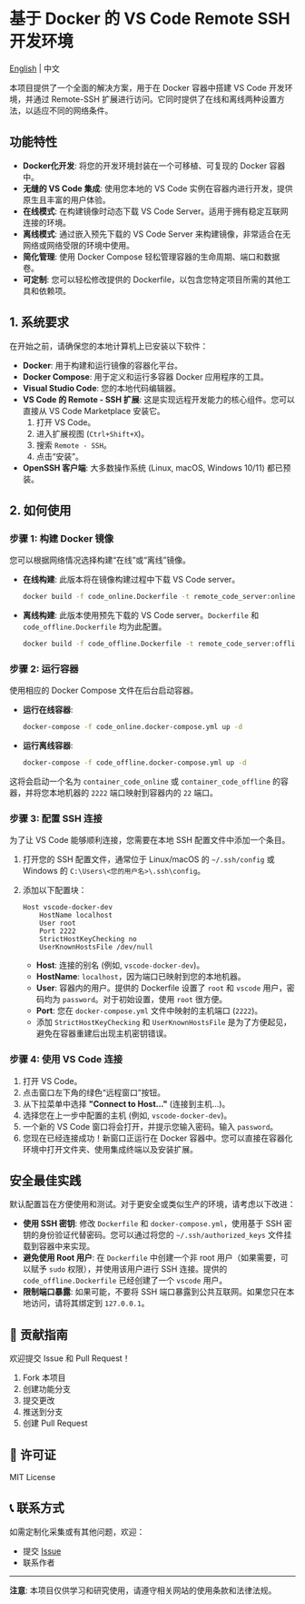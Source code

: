 # 基于 Docker 的 VS Code Remote SSH 开发环境

[English](README_EN.md) | 中文

本项目提供了一个全面的解决方案，用于在 Docker 容器中搭建 VS Code 开发环境，并通过 Remote-SSH 扩展进行访问。它同时提供了在线和离线两种设置方法，以适应不同的网络条件。

## 功能特性

-   **Docker化开发**: 将您的开发环境封装在一个可移植、可复现的 Docker 容器中。
-   **无缝的 VS Code 集成**: 使用您本地的 VS Code 实例在容器内进行开发，提供原生且丰富的用户体验。
-   **在线模式**: 在构建镜像时动态下载 VS Code Server。适用于拥有稳定互联网连接的环境。
-   **离线模式**: 通过嵌入预先下载的 VS Code Server 来构建镜像，非常适合在无网络或网络受限的环境中使用。
-   **简化管理**: 使用 Docker Compose 轻松管理容器的生命周期、端口和数据卷。
-   **可定制**: 您可以轻松修改提供的 Dockerfile，以包含您特定项目所需的其他工具和依赖项。

## 1. 系统要求

在开始之前，请确保您的本地计算机上已安装以下软件：

-   **Docker**: 用于构建和运行镜像的容器化平台。
-   **Docker Compose**: 用于定义和运行多容器 Docker 应用程序的工具。
-   **Visual Studio Code**: 您的本地代码编辑器。
-   **VS Code 的 Remote - SSH 扩展**: 这是实现远程开发能力的核心组件。您可以直接从 VS Code Marketplace 安装它。
    1.  打开 VS Code。
    2.  进入扩展视图 (`Ctrl+Shift+X`)。
    3.  搜索 `Remote - SSH`。
    4.  点击“安装”。
-   **OpenSSH 客户端**: 大多数操作系统 (Linux, macOS, Windows 10/11) 都已预装。

## 2. 如何使用

### 步骤 1: 构建 Docker 镜像

您可以根据网络情况选择构建“在线”或“离线”镜像。

-   **在线构建**: 此版本将在镜像构建过程中下载 VS Code server。
    ```bash
    docker build -f code_online.Dockerfile -t remote_code_server:online .
    ```

-   **离线构建**: 此版本使用预先下载的 VS Code server。`Dockerfile` 和 `code_offline.Dockerfile` 均为此配置。
    ```bash
    docker build -f code_offline.Dockerfile -t remote_code_server:offline .
    ```

### 步骤 2: 运行容器

使用相应的 Docker Compose 文件在后台启动容器。

-   **运行在线容器**:
    ```bash
    docker-compose -f code_online.docker-compose.yml up -d
    ```

-   **运行离线容器**:
    ```bash
    docker-compose -f code_offline.docker-compose.yml up -d
    ```

这将会启动一个名为 `container_code_online` 或 `container_code_offline` 的容器，并将您本地机器的 `2222` 端口映射到容器内的 `22` 端口。

### 步骤 3: 配置 SSH 连接

为了让 VS Code 能够顺利连接，您需要在本地 SSH 配置文件中添加一个条目。

1.  打开您的 SSH 配置文件，通常位于 Linux/macOS 的 `~/.ssh/config` 或 Windows 的 `C:\Users\<您的用户名>\.ssh\config`。
2.  添加以下配置块：

    ```ssh-config
    Host vscode-docker-dev
        HostName localhost
        User root
        Port 2222
        StrictHostKeyChecking no
        UserKnownHostsFile /dev/null
    ```

    -   **Host**: 连接的别名 (例如, `vscode-docker-dev`)。
    -   **HostName**: `localhost`，因为端口已映射到您的本地机器。
    -   **User**: 容器内的用户。提供的 Dockerfile 设置了 `root` 和 `vscode` 用户，密码均为 `password`。对于初始设置，使用 `root` 很方便。
    -   **Port**: 您在 `docker-compose.yml` 文件中映射的主机端口 (`2222`)。
    -   添加 `StrictHostKeyChecking` 和 `UserKnownHostsFile` 是为了方便起见，避免在容器重建后出现主机密钥错误。

### 步骤 4: 使用 VS Code 连接

1.  打开 VS Code。
2.  点击窗口左下角的绿色“远程窗口”按钮。
3.  从下拉菜单中选择 **"Connect to Host..."** (连接到主机...)。
4.  选择您在上一步中配置的主机 (例如, `vscode-docker-dev`)。
5.  一个新的 VS Code 窗口将会打开，并提示您输入密码。输入 `password`。
6.  您现在已经连接成功！新窗口正运行在 Docker 容器中。您可以直接在容器化环境中打开文件夹、使用集成终端以及安装扩展。

## 安全最佳实践

默认配置旨在方便使用和测试。对于更安全或类似生产的环境，请考虑以下改进：

-   **使用 SSH 密钥**: 修改 `Dockerfile` 和 `docker-compose.yml`，使用基于 SSH 密钥的身份验证代替密码。您可以通过将您的 `~/.ssh/authorized_keys` 文件挂载到容器中来实现。
-   **避免使用 Root 用户**: 在 `Dockerfile` 中创建一个非 root 用户（如果需要，可以赋予 `sudo` 权限），并使用该用户进行 SSH 连接。提供的 `code_offline.Dockerfile` 已经创建了一个 `vscode` 用户。
-   **限制端口暴露**: 如果可能，不要将 SSH 端口暴露到公共互联网。如果您只在本地访问，请将其绑定到 `127.0.0.1`。

## 🤝 贡献指南

欢迎提交 Issue 和 Pull Request！

1. Fork 本项目
2. 创建功能分支
3. 提交更改
4. 推送到分支
5. 创建 Pull Request

## 📄 许可证

MIT License

## 📞 联系方式

如需定制化采集或有其他问题，欢迎：
- 提交 [Issue](https://github.com/WTFGEDelphia/remote_code_server/issues)
- 联系作者

---

**注意**: 本项目仅供学习和研究使用，请遵守相关网站的使用条款和法律法规。
